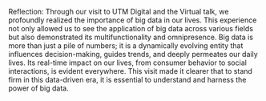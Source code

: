 Reflection: Through our visit to UTM Digital and the Virtual talk, we profoundly realized the importance of big data in our lives. This experience not only allowed us to see the application of big data across various fields but also demonstrated its multifunctionality and omnipresence. Big data is more than just a pile of numbers; it is a dynamically evolving entity that influences decision-making, guides trends, and deeply permeates our daily lives. Its real-time impact on our lives, from consumer behavior to social interactions, is evident everywhere. This visit made it clearer that to stand firm in this data-driven era, it is essential to understand and harness the power of big data.
